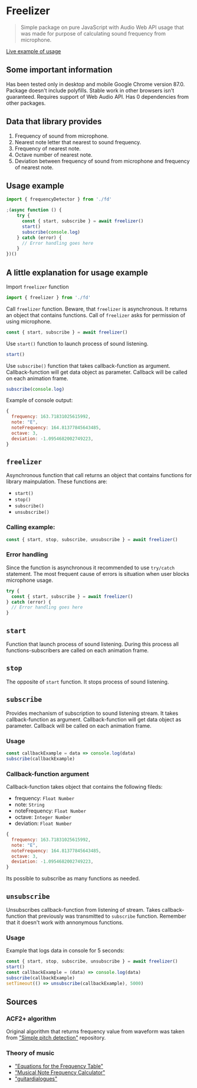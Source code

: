 # Freelizer
> Simple package on pure JavaScript with Audio Web API usage that was made for purpose of calculating sound frequency from microphone.

[Live example of usage](https://sablevsky.github.io/freelizer/)

## Some important information
Has been tested only in desktop and mobile Google Chrome version 87.0. 
Package doesn't include polyfills. Stable work in other browsers isn't guaranteed.
Requires support of Web Audio API.
Has 0 dependencies from other packages.



## Data that library provides
1. Frequency of sound from microphone.
2. Nearest note letter that nearest to sound frequency.
3. Frequency of nearest note.
4. Octave number of nearest note.
5. Deviation between frequency of sound from microphone and frequency of nearest note.

## Usage example
```javascript
import { frequencyDetector } from './fd'

;(async function () {
    try {
      const { start, subscribe } = await freelizer()
      start()
      subscribe(console.log)
    } catch (error) {
      // Error handling goes here
    }
})()
```
## A little explanation for usage example
Import `freelizer` function
```javascript
import { freelizer } from './fd'
```
Call `freelizer` function. Beware, that `freelizer` is asynchronous. It returns an object that contains functions. Call of `freelizer` asks for permission of using microphone.
```javascript
const { start, subscribe } = await freelizer()
```
Use `start()` function to launch process of sound listening.
```javascript
start()
```
Use `subscribe()` function that takes callback-function as argument. Callback-function will get data object as parameter. Callback will be called on each animation frame.
```javascript
subscribe(console.log)
```
Example of console output:
```javascript
{
  frequency: 163.71831025615992,
  note: "E",
  noteFrequency: 164.81377845643485,
  octave: 3,
  deviation: -1.0954682002749223,
}
```
## `freelizer`
Asynchronous function that call returns an object that contains functions for library mainpulation. These functions are:
 * ```start()```
 * ```stop()```
 * ```subscribe()```
 * ```unsubscribe()```
### Calling example:
```javascript
const { start, stop, subscribe, unsubscribe } = await freelizer()
````
### Error handling
Since the function is asynchronous it recommended to use `try/catch` statement.
The most frequent cause of errors is situation when user blocks microphone usage. 
```javascript
try {
  const { start, subscribe } = await freelizer()
} catch (error) {
  // Error handling goes here
}
```
## `start`
Function that launch process of sound listening. During this process all functions-subscribers are called on each animation frame.
## `stop`
The opposite of `start` function. It stops process of sound listening.

## `subscribe`
Provides mechanism of subscription to sound listening stream.
It takes callback-function as argument. Callback-function will get data object as parameter. Callback will be called on each animation frame.
### Usage
```javascript
const callbackExample = data => console.log(data)
subscribe(callbackExample)
```
### Callback-function argument
Callback-function takes object that contains the following fileds:
* frequency: `Float Number`
* note: `String`
* noteFrequency: `Float Number`
* octave: `Integer Number`
* deviation: `Float Number`
```javascript
{
  frequency: 163.71831025615992,
  note: "E",
  noteFrequency: 164.81377845643485,
  octave: 3,
  deviation: -1.0954682002749223,
}
```
Its possible to subscribe as many functions as needed.
## `unsubscribe`
Unsubscribes callback-function from listening of stream.
Takes callback-function that previously was transmitted to `subscribe` function.
Remember that it doesn't work with annonymous functions.
### Usage
Example that logs data in console for 5 seconds:
```javascript
const { start, stop, subscribe, unsubscribe } = await freelizer()
start()
const callbackExample = (data) => console.log(data)
subscribe(callbackExample)
setTimeout(() => unsubscribe(callbackExample), 5000)
```
## Sources
### ACF2+ algorithm
Original algorithm that returns frequency value from waveform was taken from ["Simple pitch detection"](https://github.com/cwilso/PitchDetect) repository.
### Theory of music
- ["Equations for the Frequency Table"](https://pages.mtu.edu/~suits/NoteFreqCalcs.html)
- ["Musical Note Frequency Calculator"](https://www.translatorscafe.com/unit-converter/en-US/calculator/note-frequency/)
- ["guitardialogues"](https://guitardialogues.wordpress.com/)